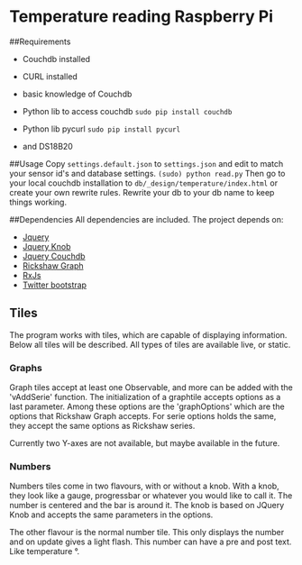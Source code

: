 # Temperature reading Raspberry Pi
##Requirements
 * Couchdb installed
 * CURL installed
 * basic knowledge of Couchdb
 * Python lib to access couchdb `sudo pip install couchdb`
 * Python lib pycurl `sudo pip install pycurl`

 * and DS18B20

##Usage
 Copy `settings.default.json` to `settings.json` and edit to match your sensor id's and database settings.
 `(sudo) python read.py`
 Then go to your local couchdb installation to `db/_design/temperature/index.html` or create your own rewrite rules. Rewrite your db to your db name to keep things working.

##Dependencies
All dependencies are included. The project depends on:
 * [Jquery](https://github.com/jquery/jquery)
 * [Jquery Knob](https://github.com/aterrien/jQuery-Knob)
 * [Jquery Couchdb](https://github.com/apache/couchdb/blob/635022b27cf72efe82bc30f56393070f2b842615/share/www/script/jquery.couch.js)
 * [Rickshaw Graph](https://github.com/shutterstock/rickshaw)
 * [RxJs](https://github.com/Reactive-Extensions/RxJS)
 * [Twitter bootstrap](https://github.com/twbs/bootstrap)

## Tiles
The program works with tiles, which are capable of displaying information. Below all tiles will be described. All types of tiles are available live, or static.
### Graphs
Graph tiles accept at least one Observable, and more can be added with the 'vAddSerie' function. The initialization of a graphtile accepts options as a last parameter. Among these options are the 'graphOptions' which are the options that Rickshaw Graph accepts. For serie options holds the same, they accept the same options as Rickshaw series.

Currently two Y-axes are not available, but maybe available in the future.

### Numbers
Numbers tiles come in two flavours, with or without a knob. With a knob, they look like a gauge, progressbar or whatever you would like to call it. The number is centered and the bar is around it. The knob is based on JQuery Knob and accepts the same parameters in the options. 

The other flavour is the normal number tile. This only displays the number and on update gives a light flash. This number can have a pre and post text. Like temperature &deg;.
